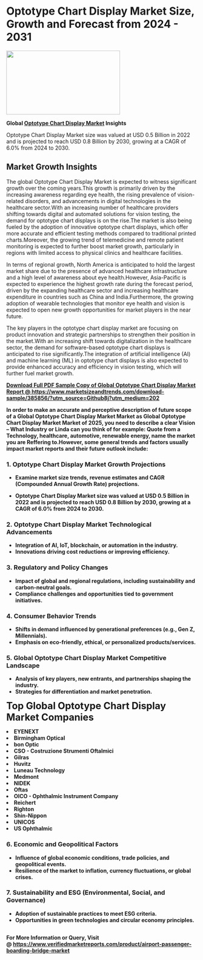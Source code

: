 <H1>Optotype Chart Display Market Size, Growth and Forecast from 2024 - 2031</H1><img class="aligncenter size-medium wp-image-584254" src="https://thirdeyenews.in/wp-content/uploads/2024/09/Global-Market-Research-300x168.jpeg" alt="" width="300" height="168" /><p><strong>Global&nbsp;<a href="https://www.marketsizeandtrends.com/download-sample/385856/?utm_source=Github8j?utm_medium=202">Optotype Chart Display Market</a> Insights</strong></p><p>Optotype Chart Display Market size was valued at USD 0.5 Billion in 2022 and is projected to reach USD 0.8 Billion by 2030, growing at a CAGR of 6.0% from 2024 to 2030.</p><p><h2>Market Growth Insights</h2> <p>The global Optotype Chart Display Market is expected to witness significant growth over the coming years.This growth is primarily driven by the increasing awareness regarding eye health, the rising prevalence of vision-related disorders, and advancements in digital technologies in the healthcare sector.With an increasing number of healthcare providers shifting towards digital and automated solutions for vision testing, the demand for optotype chart displays is on the rise.The market is also being fueled by the adoption of innovative optotype chart displays, which offer more accurate and efficient testing methods compared to traditional printed charts.Moreover, the growing trend of telemedicine and remote patient monitoring is expected to further boost market growth, particularly in regions with limited access to physical clinics and healthcare facilities.</p> <p><strong><a href="#"></a></strong></p> <p>In terms of regional growth, North America is anticipated to hold the largest market share due to the presence of advanced healthcare infrastructure and a high level of awareness about eye health.However, Asia-Pacific is expected to experience the highest growth rate during the forecast period, driven by the expanding healthcare sector and increasing healthcare expenditure in countries such as China and India.Furthermore, the growing adoption of wearable technologies that monitor eye health and vision is expected to open new growth opportunities for market players in the near future.</p> <p>The key players in the optotype chart display market are focusing on product innovation and strategic partnerships to strengthen their position in the market.With an increasing shift towards digitalization in the healthcare sector, the demand for software-based optotype chart displays is anticipated to rise significantly.The integration of artificial intelligence (AI) and machine learning (ML) in optotype chart displays is also expected to provide enhanced accuracy and efficiency in vision testing, which will further fuel market growth.</p> <p><strong><a href="#"></p><p><span class=""><strong>Download Full PDF Sample Copy of Global Optotype Chart Display Market Report</strong> @ <a href="https://www.marketsizeandtrends.com/download-sample/385856/?utm_source=Github8j?utm_medium=202" target="_blank">https://www.marketsizeandtrends.com/download-sample/385856/?utm_source=Github8j?utm_medium=202</a></span></p><p>In order to make an accurate and perceptive description of future scope of a Global&nbsp;Optotype Chart Display Market Market as Global&nbsp;Optotype Chart Display Market Market of 2025, you need to describe a clear Vision &ndash; What Industry or Linda can you think of for example: Quote from a Technology, healthcare, automotive, renewable energy, name the market you are Reffering to.However, some general trends and factors usually impact market reports and their future outlook include:</p><h3>1.&nbsp;<strong>Optotype Chart Display Market Growth Projections</strong></h3><ul><li>Examine market size trends, revenue estimates and CAGR (Compounded Annual Growth Rate) projections.</li><li><p>Optotype Chart Display Market size was valued at USD 0.5 Billion in 2022 and is projected to reach USD 0.8 Billion by 2030, growing at a CAGR of 6.0% from 2024 to 2030.</p></li></ul><h3>2.&nbsp;<strong>Optotype Chart Display Market Technological Advancements</strong></h3><ul><li>Integration of AI, IoT, blockchain, or automation in the industry.</li><li>Innovations driving cost reductions or improving efficiency.</li></ul><h3>3.&nbsp;<strong>Regulatory and Policy Changes</strong></h3><ul><li>Impact of global and regional regulations, including sustainability and carbon-neutral goals.</li><li>Compliance challenges and opportunities tied to government initiatives.</li></ul><h3>4.&nbsp;<strong>Consumer Behavior Trends</strong></h3><ul><li>Shifts in demand influenced by generational preferences (e.g., Gen Z, Millennials).</li><li>Emphasis on eco-friendly, ethical, or personalized products/services.</li></ul><h3>5.&nbsp;<strong>Global Optotype Chart Display Market Competitive Landscape</strong></h3><ul><li>Analysis of key players, new entrants, and partnerships shaping the industry.</li><li>Strategies for differentiation and market penetration.</li></ul><p data-pm-slice="1 1 []"><span style="color: inherit; font-family: inherit; font-size: 25px;">Top Global Optotype Chart Display Market Companies</span></p><div class="" data-test-id=""><p><li>EYENEXT</li><li> Birmingham Optical</li><li> bon Optic</li><li> CSO - Costruzione Strumenti Oftalmici</li><li> Gilras</li><li> Huvitz</li><li> Luneau Technology</li><li> Medmont</li><li> NIDEK</li><li> Oftas</li><li> OICO - Ophthalmic Instrument Company</li><li> Reichert</li><li> Righton</li><li> Shin-Nippon</li><li> UNICOS</li><li> US Ophthalmic</li></p></div><h3>6.&nbsp;<strong>Economic and Geopolitical Factors</strong></h3><ul><li>Influence of global economic conditions, trade policies, and geopolitical events.</li><li>Resilience of the market to inflation, currency fluctuations, or global crises.</li></ul><h3>7.&nbsp;<strong>Sustainability and ESG (Environmental, Social, and Governance)</strong></h3><ul><li>Adoption of sustainable practices to meet ESG criteria.</li><li>Opportunities in green technologies and circular economy principles.</li></ul><h2><strong style="font-size: 14px;">For More Information or Query, Visit @&nbsp;</strong><a style="background-color: #ffffff; font-size: 14px;" href="https://www.marketsizeandtrends.com/report/optotype-chart-display-market/" target="_blank">https://www.verifiedmarketreports.com/product/airport-passenger-boarding-bridge-market</a></h2>